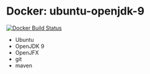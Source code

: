 # Docker: ubuntu-openjdk-9

[![Docker Build Status](https://img.shields.io/docker/build/rgisler/ubuntu-openjdk-9.svg?style=flat-square)](https://hub.docker.com/r/rgisler/ubuntu-openjdk-9/)

 * Ubuntu 
 * OpenJDK 9
 * OpenJFX
 * git
 * maven
 
